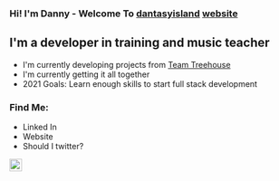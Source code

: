 ### Hi! I'm Danny - Welcome To [dantasyisland] [website]

## I'm a developer in training and music teacher
- I'm currently developing projects from <a href="TeamTreehouse.com">Team Treehouse</a>
- I'm currently getting it all together
- 2021 Goals: Learn enough skills to start full stack development

### Find Me:
* Linked In
* Website
* Should I twitter?

[<img align="left" alt="dantelope.com" width="22px" src="http://dantelope.com/svg/something.svg"/>][website]



<br />
<br />


<!-- References -->
[website]: https://dantelope.com
[dantasyisland]: https://dantasyisland.com

